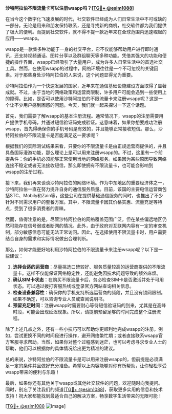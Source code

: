 **沙特阿拉伯不限流量卡可以注册wsapp吗？[[TG💪+ @esim1088](https://t.me/s/esim1088)]**

在当今这个数字化飞速发展的时代，社交软件已经成为人们日常生活中不可或缺的一部分。无论是用来和朋友保持联系，还是寻找新的商机，社交软件都为我们提供了极大的便利。而提到社交软件，就不得不提一款近年来在全球范围内迅速崛起的应用——wsapp。

wsapp是一款集多种功能于一身的社交平台，它不仅能够帮助用户进行即时通讯，还支持视频通话、图片分享以及群组聊天等多种功能。凭借其强大的功能和便捷的操作界面，wsapp已经吸引了大量用户，成为许多人日常生活中的首选社交工具。然而，在使用wsapp的过程中，网络环境往往是一个不可忽视的关键因素。对于那些身处沙特阿拉伯的人来说，这个问题显得尤为重要。

沙特阿拉伯作为一个快速发展的国家，近年来在通信基础设施建设方面取得了显著成就。不过，由于当地的网络政策和运营商限制，许多用户可能会遇到一些使用上的障碍。比如，是否可以使用沙特阿拉伯的不限流量卡来注册wsapp呢？这是一个让不少用户感到困惑的问题。今天，我们就一起来探讨一下这个话题。

首先，我们需要了解wsapp的基本注册流程。通常情况下，wsapp的注册需要用户提供手机号码，并通过短信验证码完成验证。这意味着，如果你想要成功注册wsapp，首先得确保你的手机号码是有效的，并且能够正常接收短信。那么，沙特阿拉伯的不限流量卡是否能满足这一要求呢？

根据我们的实际测试结果来看，只要你的不限流量卡是由正规运营商提供的，并且具备国际漫游功能，那么理论上是可以用来注册wsapp的。不过，这里有一个前提条件：你的手机必须能够正常使用当地的网络服务。如果因为某些原因导致网络连接不稳定或者无法接收短信，那么即使拥有不限流量卡，也可能会影响到wsapp的注册过程。

接下来，我们再来谈谈沙特阿拉伯的网络环境。作为中东地区的重要经济体之一，沙特阿拉伯一直在努力提升自身的通信服务质量。目前，该国的主要电信运营商包括STC、Mobily和Zain等，这些公司在提供基础通信服务的同时，也推出了不少针对不同需求用户的套餐方案。其中，不限流量卡因其价格实惠、流量充足等特点，受到了很多消费者的青睐。

然而，值得注意的是，尽管沙特阿拉伯的网络覆盖范围广泛，但在某些偏远地区仍然可能存在信号弱或者断网的情况。此外，由于政府对互联网内容有一定的审查机制，部分敏感信息可能无法正常访问。因此，在选择使用不限流量卡时，用户需要结合自身的需求和实际情况做出合理判断。

那么，如何才能更好地利用沙特阿拉伯的不限流量卡来注册wsapp呢？以下是一些建议：

1. **选择合适的运营商**：尽量挑选口碑较好、服务质量较高的运营商提供的不限流量卡。这样不仅能保证网络稳定性，还能避免因技术问题导致的额外麻烦。
2. **确认SIM卡状态**：在购买不限流量卡后，务必检查SIM卡是否激活并处于可用状态。可以通过拨打客服热线或登录官方网站查询相关信息。
3. **检查设备兼容性**：确保你的手机支持所选运营商的频段，并且没有锁网限制。如果不确定，可以咨询专业人员或查阅说明书。
4. **预留充足时间**：注册wsapp时需要耐心等待短信验证码的到来，尤其是在高峰时段，可能会出现延迟现象。所以，请提前预留足够的时间完成整个注册流程。

除了上述几点之外，还有一些小技巧可以帮助你更顺利地完成wsapp的注册。例如，尝试更换不同的时间段进行操作，避开网络繁忙期；或者直接联系wsapp官方客服寻求帮助。当然，如果你对整个过程感到迷茫，也可以考虑寻求专业人士的帮助，他们可以根据你的具体情况给出更为精准的建议。

总的来说，沙特阿拉伯的不限流量卡是可以用来注册wsapp的，但前提是必须满足一定的条件并且做好充分准备。希望以上内容能够对你有所帮助，让你轻松享受wsapp带来的便利与乐趣！

最后，如果你还有其他关于wsapp或其他社交软件的问题，欢迎随时向我提问。同时，别忘了关注我们的频道[[TG💪+ @esim1088](https://t.me/s/esim1088)]，获取更多实用的信息和技术支持！祝大家都能找到最适合自己的解决方案，畅享数字生活带来的无限可能！

[[TG💪+ @esim1088](https://t.me/s/esim1088) ![Image](https://i.postimg.cc/4NQfJmqS/Snipaste-2025-05-13-00-14-12.png)]